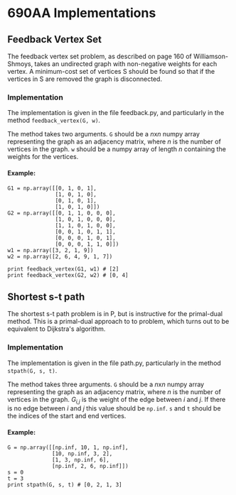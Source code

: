 # 690AA Implementations
## Feedback Vertex Set
The feedback vertex set problem, as described on page 160 of 
Williamson-Shmoys, takes an undirected graph with non-negative weights
for each vertex. A minimum-cost set of vertices S should be found so that
if the vertices in S are removed the graph is disconnected.

### Implementation
The implementation is given in the file feedback.py, and particularly
in the method `feedback_vertex(G, w)`. 

The method takes two arguments. `G` should be a *n*x*n* numpy array 
representing the graph as an adjacency matrix, where *n* is the number
of vertices in the graph. `w` should be a numpy array of length *n* containing
the weights for the vertices.

#### Example:
    G1 = np.array([[0, 1, 0, 1],
                   [1, 0, 1, 0],
                   [0, 1, 0, 1],
                   [1, 0, 1, 0]])
    G2 = np.array([[0, 1, 1, 0, 0, 0],
                   [1, 0, 1, 0, 0, 0],
                   [1, 1, 0, 1, 0, 0],
                   [0, 0, 1, 0, 1, 1],
                   [0, 0, 0, 1, 0, 1],
                   [0, 0, 0, 1, 1, 0]])
    w1 = np.array([3, 2, 1, 9])
    w2 = np.array([2, 6, 4, 9, 1, 7])

    print feedback_vertex(G1, w1) # [2]
    print feedback_vertex(G2, w2) # [0, 4]

## Shortest s-t path
The shortest s-t path problem is in P, but is instructive for the 
primal-dual method. This is a primal-dual approach to to problem, which
turns out to be equivalent to Dijkstra's algorithm.

### Implementation
The implementation is given in the file path.py, particularly in the method
`stpath(G, s, t)`. 

The method takes three arguments. `G` should be a *n*x*n* numpy array 
representing the graph as an adjacency matrix, where *n* is the number
of vertices in the graph. *G<sub>i,j</sub>* is the weight of the edge between *i* 
and *j*. If there is no edge between *i* and *j* this value should be 
`np.inf`. `s` and `t` should be the indices of the start and end vertices. 

#### Example:
    G = np.array([[np.inf, 10, 1, np.inf],
                  [10, np.inf, 3, 2],
                  [1, 3, np.inf, 6],
                  [np.inf, 2, 6, np.inf]])
    s = 0
    t = 3
    print stpath(G, s, t) # [0, 2, 1, 3]
